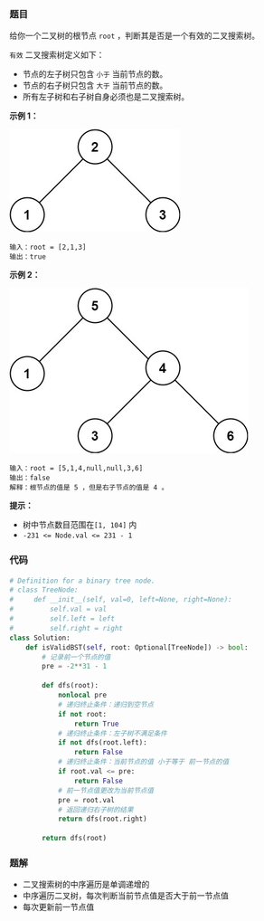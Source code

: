 ### 题目

给你一个二叉树的根节点 `root` ，判断其是否是一个有效的二叉搜索树。

`有效` 二叉搜索树定义如下：

- 节点的左子树只包含 `小于` 当前节点的数。
- 节点的右子树只包含 `大于` 当前节点的数。
- 所有左子树和右子树自身必须也是二叉搜索树。
 

**示例 1：**

![img1](./images/98-1.jpg)

```
输入：root = [2,1,3]
输出：true
```

**示例 2：**

![img2](images/98-2.jpg)

```
输入：root = [5,1,4,null,null,3,6]
输出：false
解释：根节点的值是 5 ，但是右子节点的值是 4 。
``` 

**提示：**

- 树中节点数目范围在`[1, 104]` 内
- `-231 <= Node.val <= 231 - 1`

### 代码

```python
# Definition for a binary tree node.
# class TreeNode:
#     def __init__(self, val=0, left=None, right=None):
#         self.val = val
#         self.left = left
#         self.right = right
class Solution:
    def isValidBST(self, root: Optional[TreeNode]) -> bool:
        # 记录前一个节点的值
        pre = -2**31 - 1

        def dfs(root):
            nonlocal pre
            # 递归终止条件：递归到空节点
            if not root:
                return True
            # 递归终止条件：左子树不满足条件
            if not dfs(root.left):
                return False
            # 递归终止条件：当前节点的值 小于等于 前一节点的值
            if root.val <= pre:
                return False
            # 前一节点值更改为当前节点值
            pre = root.val
            # 返回递归右子树的结果
            return dfs(root.right)

        return dfs(root)
```

### 题解

- 二叉搜索树的中序遍历是单调递增的
- 中序遍历二叉树，每次判断当前节点值是否大于前一节点值
- 每次更新前一节点值